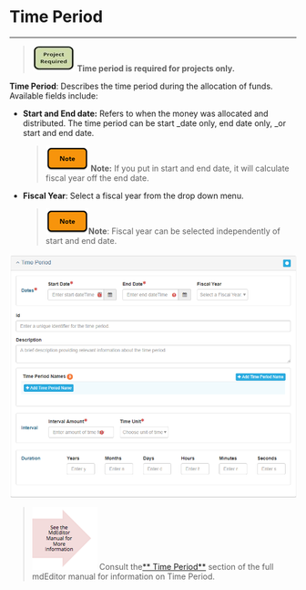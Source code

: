 # Time Period

---

> ![](/assets/project_required_small.png) **Time period is required for projects only.**

**Time Period**: Describes the time period during the allocation of funds. Available fields include:

* **Start and End date:** Refers to when the money was allocated and distributed. The time period can be start _date only, end date only, _or start and end date.
  > ![](/assets/note_small.png) **Note:** If you put in start and end date, it will calculate fiscal year off the end date.
* **Fiscal Year**: Select a fiscal year from the drop down menu.  
  > ![](/assets/note_small.png)**Note**: Fiscal year can be selected independently of start and end date.

![](/assets/time_period_window.png)

> ![](/assets/see_full_manual_for.png) Consult the[** Time Period**](https://adiwg.gitbooks.io/mdeditor/content/record/edit/record-funding/time-period.html) section of the full mdEditor manual for information on Time Period.



